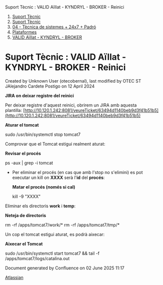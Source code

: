 Suport Tècnic : VALID Aïllat - KYNDRYL - BROKER - Reinici  

1.  [Suport Tècnic](index.md)
2.  [Suport Tècnic](13893782.md)
3.  [04 - Tècnica de sistemes + 24x7 + Padró](26313202.md)
4.  [Plataformes](Plataformes_41520520.md)
5.  [VALID Aïllat - KYNDRYL - BROKER](41520562.md)

Suport Tècnic : VALID Aïllat - KYNDRYL - BROKER - Reinici
=========================================================

Created by Unknown User (otecobernal), last modified by OTEC ST JAlejandro Cardete Postigo on 12 April 2024

**JIRA on deixar registre del reinici**

Per deixar registre d'aquest reinici, obrirem un JIRA amb aquesta plantilla: [http://10.120.1.242:8081/veureTicket/63494d1140beb9d3f41b51b5](http://10.120.1.242:8081/veureTicket/63494d1140beb9d3f41b51b5)

**Aturar el tomcat**

sudo /usr/bin/systemctl stop tomcat7

  

Comprovar que el Tomcat estigui realment aturat:

**Revisar el procés**

ps -aux | grep -i tomcat

  

*   Per eliminar el procés (en cas que amb l'stop no s'elimini) es pot executar un kill on **XXXX** serà l'**id** del **procés**:
    
    **Matar el procés (només si cal)**
    
    kill -9 "XXXX"
    

  
Eliminar els directoris **work** i **temp**:

**Neteja de directoris**

rm -rf /apps/tomcat7/work/\*
rm -rf /apps/tomcat7/tmp/\*

  

Un cop el tomcat estigui aturat, es podrà aixecar:

**Aixecar el Tomcat**

sudo /usr/bin/systemctl start tomcat7 && tail -f /apps/tomcat7/logs/catalina.out

Document generated by Confluence on 02 June 2025 11:17

[Atlassian](http://www.atlassian.com/)